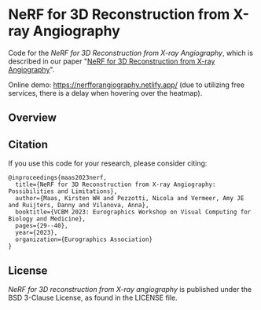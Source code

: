 # NeRF for 3D Reconstruction from X-ray Angiography

Code for the *NeRF for 3D Reconstruction from X-ray Angiography*, which is described in our paper "[NeRF for 3D Reconstruction from X-ray Angiography](https://diglib.eg.org/handle/10.2312/vcbm20231210)".

Online demo: https://nerfforangiography.netlify.app/ (due to utilizing free services, there is a delay when hovering over the heatmap).

## Overview


## Citation
If you use this code for your research, please consider citing:
```
@inproceedings{maas2023nerf,
  title={NeRF for 3D Reconstruction from X-ray Angiography: Possibilities and Limitations},
  author={Maas, Kirsten WH and Pezzotti, Nicola and Vermeer, Amy JE and Ruijters, Danny and Vilanova, Anna},
  booktitle={VCBM 2023: Eurographics Workshop on Visual Computing for Biology and Medicine},
  pages={29--40},
  year={2023},
  organization={Eurographics Association}
}
```

## License
*NeRF for 3D reconstruction from X-ray angiography* is published under the BSD 3-Clause License, as found in the LICENSE file.
